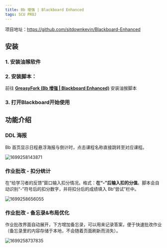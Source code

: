 ```yaml
---
title: Bb 增强 | Blackboard Enhanced
tags: SCU PROJ
---
```


项目地址：https://github.com/sitdownkevin/Blackboard-Enhanced


## 安装

### 1. 安装油猴软件

### 2. 安装脚本：

前往 [**GreasyFork (Bb 增强 | Blackboard Enhanced)**](https://greasyfork.org/zh-CN/scripts/462240-bb%E8%AE%A1%E7%AE%97%E5%88%86%E6%95%B0) 安装油猴脚本

### 3. 打开**Blackboard**开始使用

## 功能介绍

### DDL 海报

Bb 首页显示日程悬浮海报与倒计时，点击课程名称直接跳转至对应课程。

![1699258143871](https://cdn.statically.io/gh/sitdownkevin/ImageHosting@main/1699258143871.gif)

### 作业批改 - 扣分统计

在“给学习者的反馈”窗口输入扣分情况。格式：**在“-”后输入扣的分值**。脚本会自动识别“-”符号后的扣分数字，并将扣分后的成绩填入 Bb“尝试”栏中。

![1699258656055](https://cdn.statically.io/gh/sitdownkevin/ImageHosting@main/1699258656055.gif)

### 作业批改 - 备忘录&布局优化

作业批改界面自动展开，下方增加备忘录，可以用来记录答案，便于快速批改作业（备忘录里的内容存储于本地，不会随着页面刷新而消失）。

![1699258737835](https://cdn.statically.io/gh/sitdownkevin/ImageHosting@main/1699258737835.png)